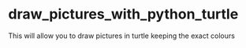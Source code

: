 # draw_pictures_with_python_turtle
This will allow you to draw pictures in turtle keeping the exact colours
